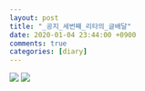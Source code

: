 ```yaml
---
layout: post
title: "_공지_세번째_리타의_글배달"
date: 2020-01-04 23:44:00 +0900
comments: true 
categories: [diary] 
---
```

![](https://blogfiles.pstatic.net/MjAyMDAxMDRfMjky/MDAxNTc4MTQ5MDY1OTU1.DUayfK45jtjw1HuPvQe48CnAfkpxLMuTstJK_CJ6cuAg.RP-D8BM5Rsi-mf5XuIlo338Ik7Hi7xJQy9nhWoJgI_8g.JPEG.hotleve/NaverBlog_20200104_234425_00.jpg?type=w1) 
![](https://blogfiles.pstatic.net/MjAyMDAxMDVfMjI0/MDAxNTc4MTUyODQ3MDIz.zScOX-pRiQrWdQstrDjViGNJTI-3NxkDR09ZZbL_Pkgg.OR1P8b2zy0r5tgTLTY72CNLuFTtHrSLByVxHJ31P3P8g.JPEG.hotleve/NaverBlog_20200105_004726_02.jpg?type=w1) 
